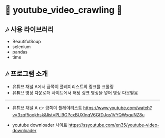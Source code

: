 # 🎀 youtube_video_crawling 🎀 

## 🎶 사용 라이브러리
+ BeautifulSoup
+ selenium
+ pandas
+ time


## 🎶 프로그램 소개 
+ 유튜브 채널 A에서 금쪽이 플레이리스트의 링크를 크롤링
+ 유튜브 영상 다운로더 사이트에서 해당 링크 영상을 넣어 영상 다운받음

<hr/>

+ 유튜브 채널 A 👉 금쪽이 플레이리스트
https://www.youtube.com/watch?v=3zqf5oqkhsk&list=PLl9GPcxBUXInqV6GfDJqs1VYQWxquNZ8u


+ youtube downloader 사이트
https://ssyoutube.com/en35/youtube-video-downloader
